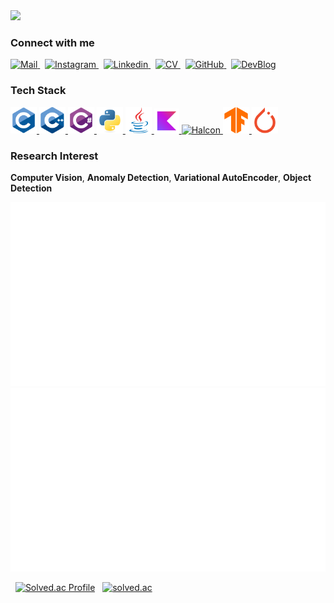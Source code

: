<img src="https://capsule-render.vercel.app/api?type=soft&color=auto&animation=fadeIn&height=200&section=header&text=Gyeongmin%20Lee&fontSize=90" />

<h3 align="left">Connect with me</h3>

<p align="left">
    <a href="mailto:gyeongmin@hansung.ac.kr" target="_blank">
        <img src="https://upload.wikimedia.org/wikipedia/commons/4/4e/Mail_%28iOS%29.svg" alt="Mail" height="36" width="36"/>
    </a>
    &nbsp;
    <a href="https://instagram.com/gyeongminx" target="_blank">
        <img src="https://raw.githubusercontent.com/rahuldkjain/github-profile-readme-generator/master/src/images/icons/Social/instagram.svg" alt="Instagram" height="36" width="36"/>
    </a>
    &nbsp;
    <a href="https://www.linkedin.com/in/gyeongmin-lee-865448256/" target="_blank">
        <img src="https://upload.wikimedia.org/wikipedia/commons/8/81/LinkedIn_icon.svg" alt="Linkedin" height="36" width="36"/>
    </a>
    &nbsp;
    <a href="https://gyeongminn.github.io/cv.pdf" target="_blank">
        <img id="cvIcon" src="https://gyeongminn.github.io/logo.ico/cv-light.svg" alt="CV" height="39" width="39"/>
    </a>
    &nbsp;
    <a href="https://github.com/gyeongminn" target="_blank">
        <img id="githubIcon" src="https://gyeongminn.github.io/logo.ico/github-light.svg" alt="GitHub" height="40" width="40"/>
    </a>
    &nbsp;
    <a href="https://gyeongminn.github.io" target="_blank">
        <img src="https://gyeongminn.github.io/logo.ico/blog-light.svg" alt="DevBlog" height="36" width="36"/>
    </a>
</p>

<h3 align="left">Tech Stack</h3>

<p align="left">
    <a href="https://www.cprogramming.com/" target="_blank" rel="noreferrer">
        <img src="https://raw.githubusercontent.com/devicons/devicon/master/icons/c/c-original.svg" alt="c" width="42" height="42"/>
    </a>
    <a href="https://www.w3schools.com/cpp/" target="_blank" rel="noreferrer">
        <img src="https://raw.githubusercontent.com/devicons/devicon/master/icons/cplusplus/cplusplus-original.svg" alt="cplusplus" width="42" height="42"/>
    </a>
    <a href="https://www.w3schools.com/cs/" target="_blank" rel="noreferrer">
        <img src="https://raw.githubusercontent.com/devicons/devicon/master/icons/csharp/csharp-original.svg" alt="csharp" width="42" height="42"/>
    </a>
    <a href="https://www.python.org" target="_blank" rel="noreferrer">
        <img src="https://raw.githubusercontent.com/devicons/devicon/master/icons/python/python-original.svg" alt="python" width="42" height="42"/>
    </a>
    <a href="https://www.java.com" target="_blank" rel="noreferrer">
        <img src="https://raw.githubusercontent.com/devicons/devicon/master/icons/java/java-original.svg" alt="java" width="42" height="42"/>
    </a>
    <a href="https://kotlinlang.org" target="_blank" rel="noreferrer">
        <img src="https://raw.githubusercontent.com/devicons/devicon/master/icons/kotlin/kotlin-original.svg" alt="kotlin" width="40" height="40"/>
    </a>
    <a href="https://www.mvtec.com/products/halcon" target="_blank" rel="noreferrer">
        <img src="https://user-images.githubusercontent.com/97784561/224551155-ef0d5041-8e60-4f72-817a-3a6bd1d03c93.png" alt="Halcon" width="42" height="42"/>
    </a>
    <a href="https://www.tensorflow.org" target="_blank" rel="noreferrer">
        <img src="https://raw.githubusercontent.com/devicons/devicon/master/icons/tensorflow/tensorflow-original.svg" alt="TensorFlow" width="42" height="42"/>
    </a>
    <a href="https://pytorch.org/" target="_blank" rel="noreferrer">
        <img src="https://raw.githubusercontent.com/devicons/devicon/master/icons/pytorch/pytorch-original.svg" alt="PyTorch" width="42" height="42"/>
    </a>
</p>

<h3 align="left">Research Interest</h3>

**Computer Vision**, **Anomaly Detection**, **Variational AutoEncoder**, **Object Detection**



![](https://github.com/gyeongminn/github-stats-transparent/blob/output/generated/overview.svg)
![](https://github.com/gyeongminn/github-stats-transparent/blob/output/generated/languages.svg)

&nbsp; [![Solved.ac Profile](http://mazassumnida.wtf/api/v2/generate_badge?boj=gyeongmin)](https://solved.ac/gyeongmin/)
&nbsp; [![solved.ac](https://solvedac.junah.dev/v1/generate_badge?handle=gyeongmin)](https://solved.ac/profile/gyeongmin/arena)
